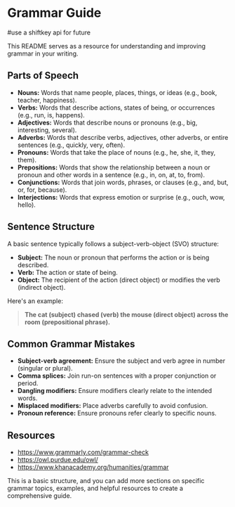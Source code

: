 # Grammar Guide

#use a shiftkey api for future

This README serves as a resource for understanding and improving grammar in your writing. 

## Parts of Speech

* **Nouns:** Words that name people, places, things, or ideas (e.g., book, teacher, happiness).
* **Verbs:** Words that describe actions, states of being, or occurrences (e.g., run, is, happens).
* **Adjectives:** Words that describe nouns or pronouns (e.g., big, interesting, several).
* **Adverbs:** Words that describe verbs, adjectives, other adverbs, or entire sentences (e.g., quickly, very, often).
* **Pronouns:** Words that take the place of nouns (e.g., he, she, it, they, them).
* **Prepositions:** Words that show the relationship between a noun or pronoun and other words in a sentence (e.g., in, on, at, to, from).
* **Conjunctions:** Words that join words, phrases, or clauses (e.g., and, but, or, for, because).
* **Interjections:** Words that express emotion or surprise (e.g., ouch, wow, hello).

## Sentence Structure

A basic sentence typically follows a subject-verb-object (SVO) structure:

* **Subject:** The noun or pronoun that performs the action or is being described.
* **Verb:** The action or state of being.
* **Object:** The recipient of the action (direct object) or modifies the verb (indirect object).

Here's an example:

> **The cat (subject) chased (verb) the mouse (direct object) across the room (prepositional phrase).**

## Common Grammar Mistakes

* **Subject-verb agreement:** Ensure the subject and verb agree in number (singular or plural).
* **Comma splices:** Join run-on sentences with a proper conjunction or period.
* **Dangling modifiers:** Ensure modifiers clearly relate to the intended words.
* **Misplaced modifiers:** Place adverbs carefully to avoid confusion.
* **Pronoun reference:** Ensure pronouns refer clearly to specific nouns.

## Resources

* https://www.grammarly.com/grammar-check
* https://owl.purdue.edu/owl/
* https://www.khanacademy.org/humanities/grammar

This is a basic structure, and you can add more sections on specific grammar topics, examples, and helpful resources to create a comprehensive guide.
